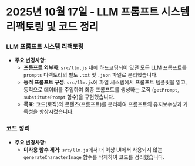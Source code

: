 # 2025년 10월 17일 - LLM 프롬프트 시스템 리팩토링 및 코드 정리

### LLM 프롬프트 시스템 리팩토링

-   **주요 변경사항**:
    -   **프롬프트 외부화**: `src/llm.js` 내에 하드코딩되어 있던 모든 LLM 프롬프트를 `prompts` 디렉토리의 별도 `.txt` 및 `.json` 파일로 분리했습니다.
    -   **동적 프롬프트 구성**: `src/llm.js`에 파일 시스템에서 프롬프트 템플릿을 읽고, 동적으로 데이터를 주입하여 최종 프롬프트를 생성하는 로직 (`getPrompt`, `substitutePrompt` 함수)을 구현했습니다.
    -   **목표**: 코드(로직)와 콘텐츠(프롬프트)를 분리하여 프롬프트의 유지보수성과 가독성을 향상시켰습니다.

### 코드 정리

-   **주요 변경사항**:
    -   **미사용 함수 제거**: `src/llm.js`에서 더 이상 UI에서 사용되지 않는 `generateCharacterImage` 함수를 삭제하여 코드를 정리했습니다.
